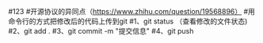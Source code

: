 #123
#开源协议的异同点（https://www.zhihu.com/question/19568896）
#用命令行的方式把修改后的代码上传到git
#1、git status  （查看修改的文件状态)
#2、git add .
#3、git commit -m "提交信息"
#4、git push